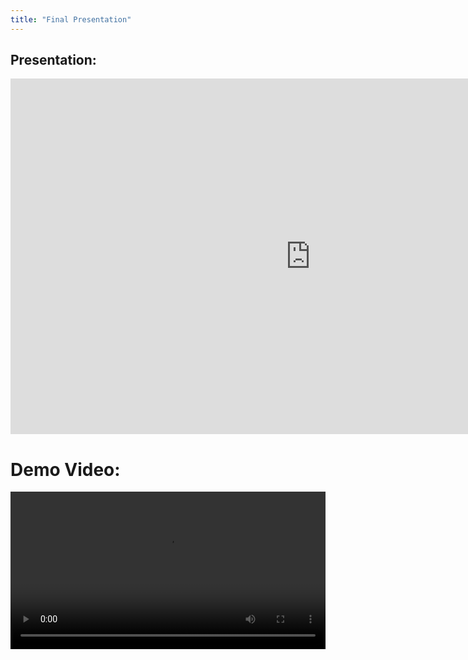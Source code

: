 ```yaml
---
title: "Final Presentation"
---
```

## Presentation:
<iframe src="https://docs.google.com/presentation/d/e/2PACX-1vRPjzVZNFSknlAfBkp7zqQ1jDYrzUj9j_nGQHRhIUwiK93fBEwJuj3qttUUYSY4B3ET9YOyjnBP8syW/pubembed?start=false&loop=true&delayms=60000" frameborder="0" width="960" height="569" allowfullscreen="true" mozallowfullscreen="true" webkitallowfullscreen="true"></iframe>

# Demo Video:
<video width="100%" controls>
  <source src="/videos/demo.mp4" type="video/mp4">
</video>

